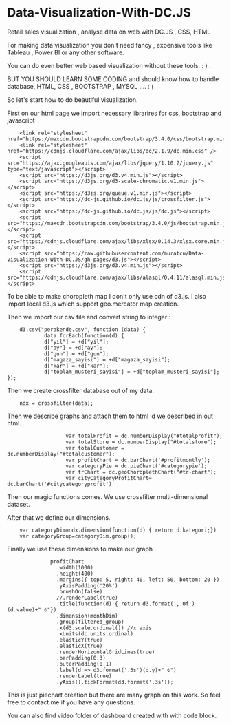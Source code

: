 # Data-Visualization-With-DC.JS
Retail sales visualization , analyse data  on web with DC.JS , CSS, HTML

For making data visualization you don't need fancy , expensive tools like Tableau , Power BI or any other software.

You can do even better web based visualization without these tools. : ) . 

BUT YOU SHOULD LEARN SOME CODING and should know how to handle database, HTML, CSS , BOOTSTRAP , MYSQL  .... : (

So let's start how to do beautiful visualization.

First on our html page we import necessary librarires for css, bootstrap and javascript

        <link rel="stylesheet" href="https://maxcdn.bootstrapcdn.com/bootstrap/3.4.0/css/bootstrap.min.css">
        <link rel="stylesheet" href="https://cdnjs.cloudflare.com/ajax/libs/dc/2.1.9/dc.min.css" />
        <script src="https://ajax.googleapis.com/ajax/libs/jquery/1.10.2/jquery.js" type="text/javascript"></script>
        <script src="https://d3js.org/d3.v4.min.js"></script>
        <script src="https://d3js.org/d3-scale-chromatic.v1.min.js"></script>
        <script src="https://d3js.org/queue.v1.min.js"></script>
        <script src="https://dc-js.github.io/dc.js/js/crossfilter.js"></script>
        <script src="https://dc-js.github.io/dc.js/js/dc.js"></script>
        <script src="https://maxcdn.bootstrapcdn.com/bootstrap/3.4.0/js/bootstrap.min.js"></script>
        <script src="https://cdnjs.cloudflare.com/ajax/libs/xlsx/0.14.3/xlsx.core.min.js"></script>
        <script src="https://raw.githubusercontent.com/muratcu/Data-Visualization-With-DC.JS/gh-pages/d3.js"></script>
        <script src="https://d3js.org/d3.v4.min.js"></script>
        <script src="https://cdnjs.cloudflare.com/ajax/libs/alasql/0.4.11/alasql.min.js"></script>

To be able to make choropleth map I don't only use cdn of d3.js. I also import local d3.js which support geo.mercator map creation.

Then we import our csv file and convert string to integer :

        d3.csv("perakende.csv", function (data) {
                data.forEach(function(d) {
                d["yil"] = +d["yil"];
                d["ay"] = +d["ay"];
                d["gun"] = +d["gun"];
                d["magaza_sayisi"] = +d["magaza_sayisi"];
                d["kar"] = +d["kar"];
                d["toplam_musteri_sayisi"] = +d["toplam_musteri_sayisi"];
    });

Then we create crossfilter database out of my data.

        ndx = crossfilter(data);
 
Then we describe graphs and attach them to html id we described in out html.

                       var totalProfit = dc.numberDisplay("#totalprofit");	
                       var totalStore = dc.numberDisplay("#totalstore");
                       var totalCustomer = dc.numberDisplay("#totalcustomer");	
                       var profitChart = dc.barChart('#profitmontly');
                       var categoryPie = dc.pieChart('#categorypie');
                       var trChart = dc.geoChoroplethChart("#tr-chart"); 
                       var cityCategoryProfitChart= dc.barChart('#citycategoryprofit')


Then our magic functions comes. We use crossfilter multi-dimensional dataset.

After that we define our dimensions. 

        var categoryDim=ndx.dimension(function(d) { return d.kategori;})
        var categoryGroup=categoryDim.group();

Finally we use these dimensions to make our graph

                  profitChart
                    .width(1000)
                    .height(400)
                    .margins({ top: 5, right: 40, left: 50, bottom: 20 })
                    .yAxisPadding('20%')  
                    .brushOn(false)                      
                    //.renderLabel(true)                 
                    .title(function(d) { return d3.format(',.0f')(d.value)+" ₺"})                    
                    .dimension(monthDim)                    
                    .group(filtered_group)                                                   
                    .x(d3.scale.ordinal()) //x axis
                    .xUnits(dc.units.ordinal)
                    .elasticY(true)
                    .elasticX(true)
                    .renderHorizontalGridLines(true)
                    .barPadding(0.3)                       
                    .outerPadding(0.1)
                    .label(d => d3.format('.3s')(d.y)+" ₺")                                                                                             
                    .renderLabel(true) 
                    .yAxis().tickFormat(d3.format('.3s'));
                    
  

This is just piechart creation but there are many graph on this work. So feel free to contact me if you have any questions.  

You can also find video folder of dashboard created with with code block. 
